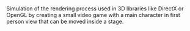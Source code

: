 <h1></h1>

Simulation of the rendering process used in 3D libraries like DirectX or OpenGL by creating a small video game with a main character in first person view that can be moved inside a stage.
